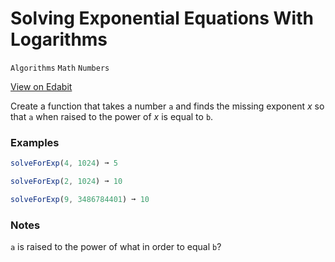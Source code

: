 # Solving Exponential Equations With Logarithms

`Algorithms` `Math` `Numbers`

[View on Edabit](https://edabit.com/challenge/PXau3Fzk8GXgF6oRQ)

Create a function that takes a number `a` and finds the missing exponent _x_ so that `a` when raised to the power of _x_ is equal to `b`.

### Examples

```js
solveForExp(4, 1024) ➞ 5

solveForExp(2, 1024) ➞ 10

solveForExp(9, 3486784401) ➞ 10
```

### Notes

`a` is raised to the power of what in order to equal `b`?
